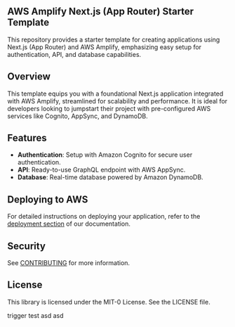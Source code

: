 ## AWS Amplify Next.js (App Router) Starter Template

This repository provides a starter template for creating applications using Next.js (App Router) and AWS Amplify, emphasizing easy setup for authentication, API, and database capabilities.

## Overview

This template equips you with a foundational Next.js application integrated with AWS Amplify, streamlined for scalability and performance. It is ideal for developers looking to jumpstart their project with pre-configured AWS services like Cognito, AppSync, and DynamoDB.

## Features

- **Authentication**: Setup with Amazon Cognito for secure user authentication.
- **API**: Ready-to-use GraphQL endpoint with AWS AppSync.
- **Database**: Real-time database powered by Amazon DynamoDB.

## Deploying to AWS

For detailed instructions on deploying your application, refer to the [deployment section](https://docs.amplify.aws/nextjs/start/quickstart/nextjs-app-router-client-components/#deploy-a-fullstack-app-to-aws) of our documentation.

## Security

See [CONTRIBUTING](CONTRIBUTING.md#security-issue-notifications) for more information.

## License

This library is licensed under the MIT-0 License. See the LICENSE file.

trigger test asd
asd
